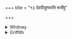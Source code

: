 +++
title = "१३ देवपीयुश्चरति मर्त्येषु"

+++

<details><summary>Whitney</summary>

### Translation
13. The insulter of the gods goes about among mortals; he becomes one  
who has swallowed poison, \[becomes\] mainly composed of bones; he who  
injures the Brahman, the connection of the gods, he goes not to the  
world to which the Fathers go.

### Notes
*Garagīrṇá* is an anomalous compound, but its meaning is hardly  
doubtful; it is so interpreted by the comm. to AśS. ix. 5. 1;  
*ásthibhūyān*, virtually 'reduced to a skeleton.' Ppp. exchanges our 4  
**c, d** and 13 **c, d**, givinig the former here without a variant.
</details>

<details><summary>Griffith</summary>

Among mankind the Gods' despiser moveth: he hath drunk poison, naught but bone is left him. Who wrongs the kinsman of the Gods, the Brahman, gains not the sphere to which the Fathers travelled.
</details>
